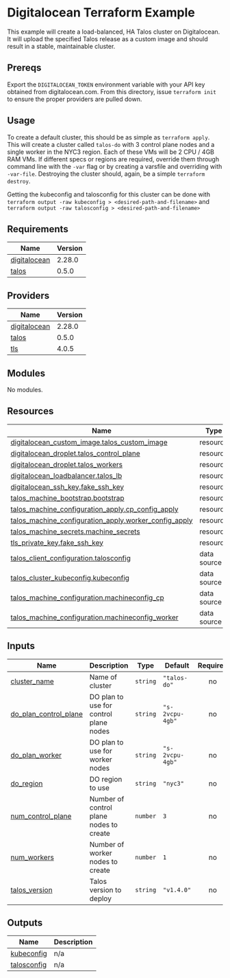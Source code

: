 # Digitalocean Terraform Example

This example will create a load-balanced, HA Talos cluster on Digitalocean.
It will upload the specified Talos release as a custom image and should result in a stable, maintainable cluster.

## Prereqs

Export the `DIGITALOCEAN_TOKEN` environment variable with your API key obtained from digitalocean.com.
From this directory, issue `terraform init` to ensure the proper providers are pulled down.

## Usage

To create a default cluster, this should be as simple as `terraform apply`.
This will create a cluster called `talos-do` with 3 control plane nodes and a single worker in the NYC3 region.
Each of these VMs will be 2 CPU / 4GB RAM VMs.
If different specs or regions are required, override them through command line with the `-var` flag or by creating a varsfile and overriding with `-var-file`.
Destroying the cluster should, again, be a simple `terraform destroy`.

Getting the kubeconfig and talosconfig for this cluster can be done with `terraform output -raw kubeconfig > <desired-path-and-filename>` and `terraform output -raw talosconfig > <desired-path-and-filename>`

<!-- BEGIN_TF_DOCS -->
## Requirements

| Name | Version |
|------|---------|
| <a name="requirement_digitalocean"></a> [digitalocean](#requirement\_digitalocean) | 2.28.0 |
| <a name="requirement_talos"></a> [talos](#requirement\_talos) | 0.5.0 |

## Providers

| Name | Version |
|------|---------|
| <a name="provider_digitalocean"></a> [digitalocean](#provider\_digitalocean) | 2.28.0 |
| <a name="provider_talos"></a> [talos](#provider\_talos) | 0.5.0 |
| <a name="provider_tls"></a> [tls](#provider\_tls) | 4.0.5 |

## Modules

No modules.

## Resources

| Name | Type |
|------|------|
| [digitalocean_custom_image.talos_custom_image](https://registry.terraform.io/providers/digitalocean/digitalocean/2.28.0/docs/resources/custom_image) | resource |
| [digitalocean_droplet.talos_control_plane](https://registry.terraform.io/providers/digitalocean/digitalocean/2.28.0/docs/resources/droplet) | resource |
| [digitalocean_droplet.talos_workers](https://registry.terraform.io/providers/digitalocean/digitalocean/2.28.0/docs/resources/droplet) | resource |
| [digitalocean_loadbalancer.talos_lb](https://registry.terraform.io/providers/digitalocean/digitalocean/2.28.0/docs/resources/loadbalancer) | resource |
| [digitalocean_ssh_key.fake_ssh_key](https://registry.terraform.io/providers/digitalocean/digitalocean/2.28.0/docs/resources/ssh_key) | resource |
| [talos_machine_bootstrap.bootstrap](https://registry.terraform.io/providers/siderolabs/talos/0.5.0/docs/resources/machine_bootstrap) | resource |
| [talos_machine_configuration_apply.cp_config_apply](https://registry.terraform.io/providers/siderolabs/talos/0.5.0/docs/resources/machine_configuration_apply) | resource |
| [talos_machine_configuration_apply.worker_config_apply](https://registry.terraform.io/providers/siderolabs/talos/0.5.0/docs/resources/machine_configuration_apply) | resource |
| [talos_machine_secrets.machine_secrets](https://registry.terraform.io/providers/siderolabs/talos/0.5.0/docs/resources/machine_secrets) | resource |
| [tls_private_key.fake_ssh_key](https://registry.terraform.io/providers/hashicorp/tls/latest/docs/resources/private_key) | resource |
| [talos_client_configuration.talosconfig](https://registry.terraform.io/providers/siderolabs/talos/0.5.0/docs/data-sources/client_configuration) | data source |
| [talos_cluster_kubeconfig.kubeconfig](https://registry.terraform.io/providers/siderolabs/talos/0.5.0/docs/data-sources/cluster_kubeconfig) | data source |
| [talos_machine_configuration.machineconfig_cp](https://registry.terraform.io/providers/siderolabs/talos/0.5.0/docs/data-sources/machine_configuration) | data source |
| [talos_machine_configuration.machineconfig_worker](https://registry.terraform.io/providers/siderolabs/talos/0.5.0/docs/data-sources/machine_configuration) | data source |

## Inputs

| Name | Description | Type | Default | Required |
|------|-------------|------|---------|:--------:|
| <a name="input_cluster_name"></a> [cluster\_name](#input\_cluster\_name) | Name of cluster | `string` | `"talos-do"` | no |
| <a name="input_do_plan_control_plane"></a> [do\_plan\_control\_plane](#input\_do\_plan\_control\_plane) | DO plan to use for control plane nodes | `string` | `"s-2vcpu-4gb"` | no |
| <a name="input_do_plan_worker"></a> [do\_plan\_worker](#input\_do\_plan\_worker) | DO plan to use for worker nodes | `string` | `"s-2vcpu-4gb"` | no |
| <a name="input_do_region"></a> [do\_region](#input\_do\_region) | DO region to use | `string` | `"nyc3"` | no |
| <a name="input_num_control_plane"></a> [num\_control\_plane](#input\_num\_control\_plane) | Number of control plane nodes to create | `number` | `3` | no |
| <a name="input_num_workers"></a> [num\_workers](#input\_num\_workers) | Number of worker nodes to create | `number` | `1` | no |
| <a name="input_talos_version"></a> [talos\_version](#input\_talos\_version) | Talos version to deploy | `string` | `"v1.4.0"` | no |

## Outputs

| Name | Description |
|------|-------------|
| <a name="output_kubeconfig"></a> [kubeconfig](#output\_kubeconfig) | n/a |
| <a name="output_talosconfig"></a> [talosconfig](#output\_talosconfig) | n/a |
<!-- END_TF_DOCS -->